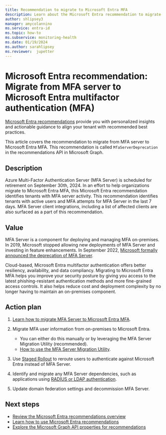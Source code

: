 ```yaml
---
title: Recommendation to migrate to Microsoft Entra MFA
description: Learn about the Microsoft Entra recommendation to migrate to Microsoft Entra multifactor authentication from MFA server
author: shlipsey3
manager: amycolannino
ms.service: entra-id
ms.topic: how-to
ms.subservice: monitoring-health
ms.date: 01/19/2024
ms.author: sarahlipsey
ms.reviewer:  jupetter
---
```

# Microsoft Entra recommendation: Migrate from MFA server to Microsoft Entra multifactor authentication (MFA)

[Microsoft Entra recommendations](overview-recommendations.md) provide you with personalized insights and actionable guidance to align your tenant with recommended best practices.

This article covers the recommendation to migrate from MFA server to Microsoft Entra MFA. This recommendation is called `MfaServerDeprecation` in the recommendations API in Microsoft Graph.

## Description

Azure Multi-Factor Authentication Server (MFA Server) is scheduled for retirement on September 30th, 2024. In an effort to help organizations migrate to Microsoft Entra MFA, this Microsoft Entra recommendation identifies tenants with MFA server activity. This recommendation identifies tenants with active users and MFA attempts for MFA Server in the last 7 days. MFA Server client integrations, including a list of affected clients are also surfaced as a part of this recommendation.

## Value 

MFA Server is a component for deploying and managing MFA on-premises. In 2019, Microsoft stopped allowing new deployments of MFA Server and investing in feature enhancements. In September 2022, [Microsoft formally announced the deprecation of MFA Server](https://techcommunity.microsoft.com/t5/microsoft-entra-blog/microsoft-entra-change-announcements-september-2022-train/ba-p/2967454).

Cloud-based, Microsoft Entra multifactor authentication offers better resiliency, availability, and data compliancy. Migrating to Microsoft Entra MFA helps you improve your security posture by giving you access to the latest phishing-resistant authentication methods and more fine-grained access controls. It also helps reduce cost and deployment complexity by no longer having to maintain an on-premises component. 

## Action plan

1. [Learn how to migrate MFA Server to Microsoft Entra MFA](../authentication/how-to-migrate-mfa-server-to-mfa-user-authentication.md).

1. Migrate MFA user information from on-premises to Microsoft Entra.
    - You can either do this manually or by leveraging the MFA Server Migration Utility (recommended).
    - [How to use the MFA Server Migration Utility](../authentication/how-to-mfa-server-migration-utility.md).

1. Use [Staged Rollout](../authentication/how-to-mfa-server-migration-utility.md#enable-staged-rollout) to reroute users to authenticate against Microsoft Entra instead of MFA Server.  

1. Identify and migrate any MFA Server dependencies, such as applications using [RADIUS or LDAP authentication](../authentication/how-to-mfa-server-migration-utility.md#authentication-services). 

1. Update domain federation settings and decommission MFA Server. 

## Next steps

- [Review the Microsoft Entra recommendations overview](overview-recommendations.md)
- [Learn how to use Microsoft Entra recommendations](howto-use-recommendations.md)
- [Explore the Microsoft Graph API properties for recommendations](/graph/api/resources/recommendation)
